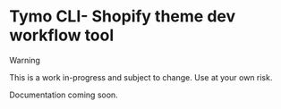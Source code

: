 # Tymo CLI- Shopify theme dev workflow tool

> [!WARNING]
> This is a work in-progress and subject to change. Use at your own risk.

Documentation coming soon.
